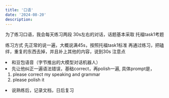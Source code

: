 ```yaml
---
title: '口语'
date: '2024-08-20'
description: 
---
```




为了练习口语，我会每天练习两段 30s左右的对话，话题基本采取 托福task1考题

练习方式
先正常的说一遍，大概说满45s，按照托福task1标准
再通过练习，把磕绊，重复的东西去掉，并且补上其他的内容，说到30s
注意点
<li>和豆包语音（字节推出的大模型对话机器人）</li>
<li>先让他纠正一遍语法错误，基础correct，再polish一遍, 具体prompt是，<ol>
<li>please correct my speaking and grammar</li>
<li>please polish it</li>
</ol>
</li>
<li>说熟练后，记录文档，日后复习</li>
</ol>


